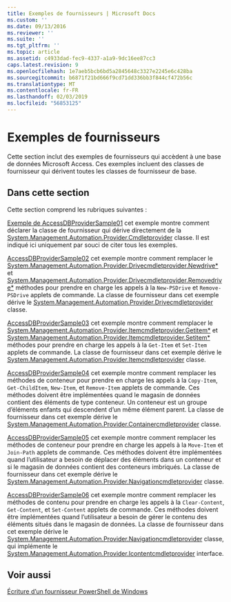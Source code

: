 ```yaml
---
title: Exemples de fournisseurs | Microsoft Docs
ms.custom: ''
ms.date: 09/13/2016
ms.reviewer: ''
ms.suite: ''
ms.tgt_pltfrm: ''
ms.topic: article
ms.assetid: c4933dad-fec9-4337-a1a9-9dc16ee87cc3
caps.latest.revision: 9
ms.openlocfilehash: 1e7aeb5bcb6bd5a2845648c3327e2245e6c428ba
ms.sourcegitcommit: b6871f21bd666f9cd71dd336bb3f844cf472b56c
ms.translationtype: MT
ms.contentlocale: fr-FR
ms.lasthandoff: 02/03/2019
ms.locfileid: "56853125"
---
```

# <a name="provider-samples"></a>Exemples de fournisseurs

Cette section inclut des exemples de fournisseurs qui accèdent à une base de données Microsoft Access. Ces exemples incluent des classes de fournisseur qui dérivent toutes les classes de fournisseur de base.

## <a name="in-this-section"></a>Dans cette section

Cette section comprend les rubriques suivantes :

[Exemple de AccessDBProviderSample01](./accessdbprovidersample01.md) cet exemple montre comment déclarer la classe de fournisseur qui dérive directement de la [System.Management.Automation.Provider.Cmdletprovider](/dotnet/api/System.Management.Automation.Provider.CmdletProvider) classe. Il est indiqué ici uniquement par souci de citer tous les exemples.

[AccessDBProviderSample02](./accessdbprovidersample02.md) cet exemple montre comment remplacer le [System.Management.Automation.Provider.Drivecmdletprovider.Newdrive*](/dotnet/api/System.Management.Automation.Provider.DriveCmdletProvider.NewDrive) et [ System.Management.Automation.Provider.Drivecmdletprovider.Removedrive*](/dotnet/api/System.Management.Automation.Provider.DriveCmdletProvider.RemoveDrive) méthodes pour prendre en charge les appels à la `New-PSDrive` et `Remove-PSDrive` applets de commande. La classe de fournisseur dans cet exemple dérive le [System.Management.Automation.Provider.Drivecmdletprovider](/dotnet/api/System.Management.Automation.Provider.DriveCmdletProvider) classe.

[AccessDBProviderSample03](./accessdbprovidersample03.md) cet exemple montre comment remplacer le [System.Management.Automation.Provider.Itemcmdletprovider.Getitem*](/dotnet/api/System.Management.Automation.Provider.ItemCmdletProvider.GetItem) et [ System.Management.Automation.Provider.Itemcmdletprovider.Setitem*](/dotnet/api/System.Management.Automation.Provider.ItemCmdletProvider.SetItem) méthodes pour prendre en charge les appels à la `Get-Item` et `Set-Item` applets de commande. La classe de fournisseur dans cet exemple dérive le [System.Management.Automation.Provider.Itemcmdletprovider](/dotnet/api/System.Management.Automation.Provider.ItemCmdletProvider) classe.

[AccessDBProviderSample04](./accessdbprovidersample04.md) cet exemple montre comment remplacer les méthodes de conteneur pour prendre en charge les appels à la `Copy-Item`, `Get-ChildItem`, `New-Item`, et `Remove-Item` applets de commande. Ces méthodes doivent être implémentées quand le magasin de données contient des éléments de type conteneur. Un conteneur est un groupe d’éléments enfants qui descendent d’un même élément parent. La classe de fournisseur dans cet exemple dérive le [System.Management.Automation.Provider.Containercmdletprovider](/dotnet/api/System.Management.Automation.Provider.ContainerCmdletProvider) classe.

[AccessDBProviderSample05](./accessdbprovidersample05.md) cet exemple montre comment remplacer les méthodes de conteneur pour prendre en charge les appels à la `Move-Item` et `Join-Path` applets de commande. Ces méthodes doivent être implémentées quand l’utilisateur a besoin de déplacer des éléments dans un conteneur et si le magasin de données contient des conteneurs imbriqués. La classe de fournisseur dans cet exemple dérive le [System.Management.Automation.Provider.Navigationcmdletprovider](/dotnet/api/System.Management.Automation.Provider.NavigationCmdletProvider) classe.

[AccessDBProviderSample06](./accessdbprovidersample06.md) cet exemple montre comment remplacer les méthodes de contenu pour prendre en charge les appels à la `Clear-Content`, `Get-Content`, et `Set-Content` applets de commande. Ces méthodes doivent être implémentées quand l’utilisateur a besoin de gérer le contenu des éléments situés dans le magasin de données. La classe de fournisseur dans cet exemple dérive le [System.Management.Automation.Provider.Navigationcmdletprovider](/dotnet/api/System.Management.Automation.Provider.NavigationCmdletProvider) classe, qui implémente le [ System.Management.Automation.Provider.Icontentcmdletprovider](/dotnet/api/System.Management.Automation.Provider.IContentCmdletProvider) interface.

## <a name="see-also"></a>Voir aussi

[Écriture d’un fournisseur PowerShell de Windows](./writing-a-windows-powershell-provider.md)
